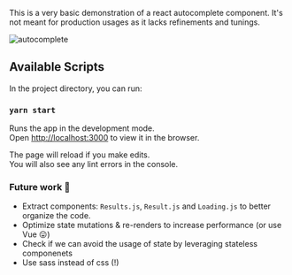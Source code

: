 This is a very basic demonstration of a react autocomplete component. It's not meant for production usages as it lacks refinements and tunings.

![autocomplete](https://user-images.githubusercontent.com/3678598/80542852-294fb780-8984-11ea-8bf9-71d4aadaee55.gif)

## Available Scripts

In the project directory, you can run:

### `yarn start`

Runs the app in the development mode.<br />
Open [http://localhost:3000](http://localhost:3000) to view it in the browser.

The page will reload if you make edits.<br />
You will also see any lint errors in the console.

### Future work :crystal_ball:

- Extract components: `Results.js`, `Result.js` and `Loading.js` to better organize the code.
- Optimize state mutations & re-renders to increase performance (or use Vue :stuck_out_tongue:)
- Check if we can avoid the usage of state by leveraging stateless componenets
- Use sass instead of css (!)
